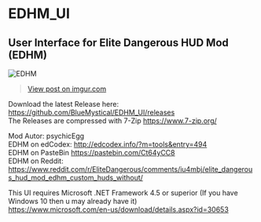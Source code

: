 # EDHM_UI
User Interface for Elite Dangerous HUD Mod (EDHM)
-------------------------------------------------------------------------------------------------------

<img src="https://imgur.com/3konJf9" alt="EDHM">
<blockquote class="imgur-embed-pub" lang="en" data-id="Dz7hAuW"><a href="https://imgur.com/Dz7hAuW">View post on imgur.com</a></blockquote><script async src="//s.imgur.com/min/embed.js" charset="utf-8"></script>

Download the latest Release here:  https://github.com/BlueMystical/EDHM_UI/releases<br>
The Releases are compressed with 7-Zip https://www.7-zip.org/<br>

Mod Autor:        psychicEgg<br>
EDHM on edCodex:  http://edcodex.info/?m=tools&entry=494<br>
EDHM on PasteBin  https://pastebin.com/Ct64yCC8<br>
EDHM on Reddit:   https://www.reddit.com/r/EliteDangerous/comments/iu4mbj/elite_dangerous_hud_mod_edhm_custom_huds_without/

This UI requires Microsoft .NET Framework 4.5 or superior (If you have Windows 10 then u may already have it)<br>
https://www.microsoft.com/en-us/download/details.aspx?id=30653
